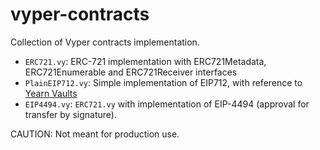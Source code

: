# vyper-contracts

Collection of Vyper contracts implementation.

- `ERC721.vy`: ERC-721 implementation with ERC721Metadata, ERC721Enumerable and ERC721Receiver interfaces
- `PlainEIP712.vy`: Simple implementation of EIP712, with reference to [Yearn Vaults](https://github.com/yearn/yearn-vaults/blob/main/contracts/Vault.vy)
- `EIP4494.vy`: `ERC721.vy` with implementation of EIP-4494 (approval for transfer by signature).

CAUTION: Not meant for production use.
